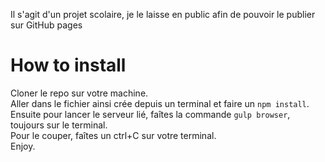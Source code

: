 Il s'agit d'un projet scolaire, je le laisse en public afin de pouvoir le publier sur GitHub pages

# How to install
Cloner le repo sur votre machine.<br>
Aller dans le fichier ainsi crée depuis un terminal et faire un `npm install`.<br>
Ensuite pour lancer le serveur lié, faîtes la commande `gulp browser`, toujours sur le terminal.<br>
Pour le couper, faîtes un ctrl+C sur votre terminal.<br>
Enjoy.
